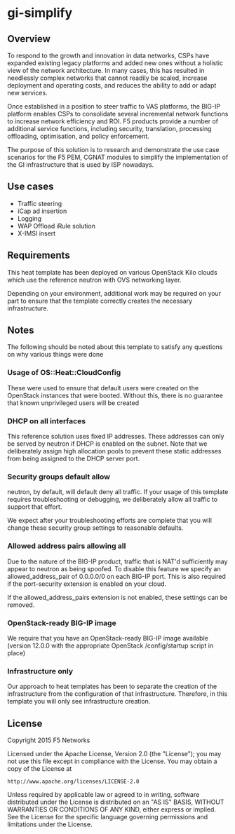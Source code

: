 # gi-simplify

## Overview

To respond to the growth and innovation in data networks, CSPs have expanded
existing legacy platforms and added new ones without a holistic view of the
network architecture. In many cases, this has resulted in needlessly complex
networks that cannot readily be scaled, increase deployment and operating costs,
and reduces the ability to add or adapt new services.

Once established in a position to steer traffic to VAS platforms, the BIG-IP
platform enables CSPs to consolidate several incremental network functions to
increase network efficiency and ROI. F5 products provide a number of additional
service functions, including security, translation, processing offloading,
optimisation, and policy enforcement.

The purpose of this solution is to research and demonstrate the use case
scenarios for the F5 PEM, CGNAT modules to simplify the implementation of the
GI infrastructure that is used by ISP nowadays.

## Use cases

  - Traffic steering
  - iCap ad insertion
  - Logging
  - WAP Offload iRule solution
  - X-IMSI insert

## Requirements

This heat template has been deployed on various OpenStack Kilo clouds which use
the reference neutron with OVS networking layer.

Depending on your environment, additional work may be required on your part to
ensure that the template correctly creates the necessary infrastructure.

## Notes

The following should be noted about this template to satisfy any questions on
why various things were done

### Usage of OS::Heat::CloudConfig

These were used to ensure that default users were created on the OpenStack
instances that were booted. Without this, there is no guarantee that known
unprivileged users will be created

### DHCP on all interfaces

This reference solution uses fixed IP addresses. These addresses can only be
served by neutron if DHCP is enabled on the subnet. Note that we deliberately
assign high allocation pools to prevent these static addresses from being
assigned to the DHCP server port.

### Security groups default allow

neutron, by default, will default deny all traffic. If your usage of this
template requires troubleshooting or debugging, we deliberately allow all
traffic to support that effort.

We expect after your troubleshooting efforts are complete that you will change
these security group settings to reasonable defaults.

### Allowed address pairs allowing all

Due to the nature of the BIG-IP product, traffic that is NAT'd sufficiently
may appear to neutron as being spoofed. To disable this feature we specify an
allowed_address_pair of 0.0.0.0/0 on each BIG-IP port. This is also required
if the port-security extension is enabled on your cloud.

If the allowed_address_pairs extension is not enabled, these settings can be
removed.

### OpenStack-ready BIG-IP image

We require that you have an OpenStack-ready BIG-IP image available (version 12.0.0
with the appropriate OpenStack /config/startup script in place)

### Infrastructure only

Our approach to heat templates has been to separate the creation of the
infrastructure from the configuration of that infrastructure. Therefore, in this
template you will only see infrastructure creation.

## License

Copyright 2015 F5 Networks

Licensed under the Apache License, Version 2.0 (the "License");
you may not use this file except in compliance with the License.
You may obtain a copy of the License at

    http://www.apache.org/licenses/LICENSE-2.0

Unless required by applicable law or agreed to in writing, software
distributed under the License is distributed on an "AS IS" BASIS,
WITHOUT WARRANTIES OR CONDITIONS OF ANY KIND, either express or implied.
See the License for the specific language governing permissions and
limitations under the License.
